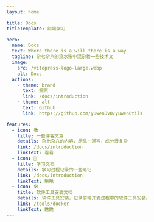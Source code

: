 ```yaml
---
layout: home

title: Docs
titleTemplate: 前端学习

hero:
  name: Docs
  text: Where there is a will there is a way
  tagline: 杂七杂八的流水账中混杂着一些技术文
  image:
    src: /vitepress-logo-large.webp
    alt: Docs
  actions:
    - theme: brand
      text: 探索
      link: /docs/introduction
    - theme: alt
      text: Github
      link: https://github.com/yuwenOvO/yuwenUtils

features:
  - icon: 📚
    title: 一些博客文章
    details: 杂七杂八的内容，胡乱一通写，成分很复杂
    link: /docs/introduction
    linkText: 看看
  - icon: 📝
    title: 学习文档
    details: 学习过程记录的一些笔记
    link: /docs/introduction
    linkText: 瞅瞅
  - icon: 🛠️
    title: 软件工具安装文档
    details: 软件工具安装，记录前端开发过程中的软件工具安装。
    link: /tools/docker
    linkText: 瞧瞧
---
```


<style>
:root {
  --vp-home-hero-name-color: transparent;
  --vp-home-hero-name-background: -webkit-linear-gradient(120deg, #bd34fe 30%, #41d1ff);

  --vp-home-hero-image-background-image: linear-gradient(-45deg, #bd34fe 50%, #47caff 50%);
  --vp-home-hero-image-filter: blur(44px);
}

@media (min-width: 640px) {
  :root {
    --vp-home-hero-image-filter: blur(56px);
  }
}

@media (min-width: 960px) {
  :root {
    --vp-home-hero-image-filter: blur(68px);
  }
}
</style>
